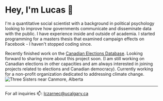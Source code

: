 # Hey, I'm Lucas 👋

I'm a quantitative social scientist with a background in political psychology looking to improve how governments communicate and disseminate data with the public. I have experience inside and outside of academia. I started programming for a masters thesis that examined campaign effects on Facebook - I haven't stopped coding since. 

Recently finished work on the [Canadian Elections Database](http://canadianelectionsdatabase.ca/PHASE5/). Looking forward to sharing more about this project soon. (I am still working on Canadian elections in other capacities and am always interested in joining projects related to elections and Canadian democracy). Currently working for a non-profit organization dedicated to addressing climate change. 
<img src = "https://github.com/Lucas-Czarnecki/Lucas-Czarnecki/blob/master/three_sisters.png" alt="Three Sisters near Canmore, Alberta">

---
For all inquiries 📫: lczarnec@ucalgary.ca 
